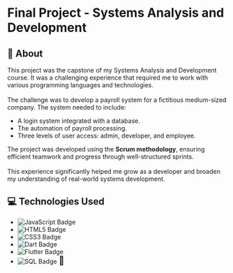 <!DOCTYPE html>
<html lang="en">
<head>
  <meta charset="UTF-8">
  <meta name="viewport" content="width=device-width, initial-scale=1.0">
  <title>Final Project - Systems Analysis and Development</title>
</head>
<body>
  <h1>Final Project - Systems Analysis and Development</h1>

  <h2>📖 About</h2>
  <p>
    This project was the capstone of my Systems Analysis and Development course. It was a challenging experience that required me to work with various programming languages and technologies.  
    <br><br>
    The challenge was to develop a payroll system for a fictitious medium-sized company. The system needed to include:
    <ul>
      <li>A login system integrated with a database.</li>
      <li>The automation of payroll processing.</li>
      <li>Three levels of user access: admin, developer, and employee.</li>
    </ul>
    The project was developed using the <strong>Scrum methodology</strong>, ensuring efficient teamwork and progress through well-structured sprints.  
    <br><br>
    This experience significantly helped me grow as a developer and broaden my understanding of real-world systems development.
  </p>

  <h2>💻 Technologies Used</h2>
  <ul>
    <li>
      <img src="https://img.shields.io/badge/JavaScript-F7DF1E?style=for-the-badge&logo=javascript&logoColor=black" alt="JavaScript Badge">
    </li>
    <li>
      <img src="https://img.shields.io/badge/HTML5-E34F26?style=for-the-badge&logo=html5&logoColor=white" alt="HTML5 Badge">
    </li>
    <li>
      <img src="https://img.shields.io/badge/CSS3-1572B6?style=for-the-badge&logo=css3&logoColor=white" alt="CSS3 Badge">
    </li>
    <li>
      <img src="https://img.shields.io/badge/Dart-0175C2?style=for-the-badge&logo=dart&logoColor=white" alt="Dart Badge">
    </li>
    <li>
      <img src="https://img.shields.io/badge/Flutter-02569B?style=for-the-badge&logo=flutter&logoColor=white" alt="Flutter Badge">
    </li>
    <li>
      <img src="https://img.shields.io/badge/SQL-003B57?style=for-the-badge&logo=database&logoColor=white" alt="SQL Badge">
      <span style="font-size: 20px;">🔗</span>
    </li>
  </ul>
</body>
</html>
